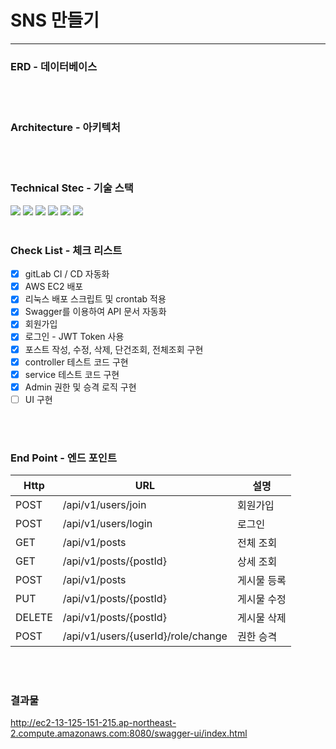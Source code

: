 # SNS 만들기

---


### ERD - 데이터베이스

<br>
<br>

### Architecture - 아키텍처

<br>
<br>

### Technical Stec - 기술 스택
<img src="https://img.shields.io/badge/Springboot-6DB33F?style=for-the-badge&logo=springboot&logoColor=white">
<img src="https://img.shields.io/badge/SpringSecurity-6DB33F?style=for-the-badge&logo=springsecurity&logoColor=white">
<img src="https://img.shields.io/badge/AWS ec2-FF9900?style=for-the-badge&logo=amazonec2&logoColor=white">
<img src="https://img.shields.io/badge/Docker-2496ED?style=for-the-badge&logo=docker&logoColor=white">
<img src="https://img.shields.io/badge/Swagger-85EA2D?style=for-the-badge&logo=swagger&logoColor=black">
<img src="https://img.shields.io/badge/gitLab-FC6D26?style=for-the-badge&logo=gitLab&logoColor=white">
<br>
<br>

### Check List - 체크 리스트
- [x] gitLab CI / CD 자동화
- [x] AWS EC2 배포
- [x] 리눅스 배포 스크립트 및 crontab 적용
- [x] Swagger를 이용하여 API 문서 자동화
- [x] 회원가입
- [x] 로그인 - JWT Token 사용
- [x] 포스트 작성, 수정, 삭제, 단건조회, 전체조회 구현
- [x] controller 테스트 코드 구현
- [x] service 테스트 코드 구현
- [x] Admin 권한 및 승격 로직 구현
- [ ] UI 구현
<br>
<br>

### End Point - 엔드 포인트
| Http   | URL                                | 설명     |
|--------|------------------------------------|--------|
| POST   | /api/v1/users/join                 | 회원가입   |
| POST   | /api/v1/users/login                | 로그인    |
| GET    | /api/v1/posts                      | 전체 조회  |
| GET    | /api/v1/posts/{postId}             | 상세 조회  |
| POST   | /api/v1/posts                      | 게시물 등록 |
| PUT    | /api/v1/posts/{postId}             | 게시물 수정 |
| DELETE | /api/v1/posts/{postId}             | 게시물 삭제 |
| POST   | /api/v1/users/{userId}/role/change | 권한 승격  |
<br>
<br>

### 결과물
http://ec2-13-125-151-215.ap-northeast-2.compute.amazonaws.com:8080/swagger-ui/index.html
